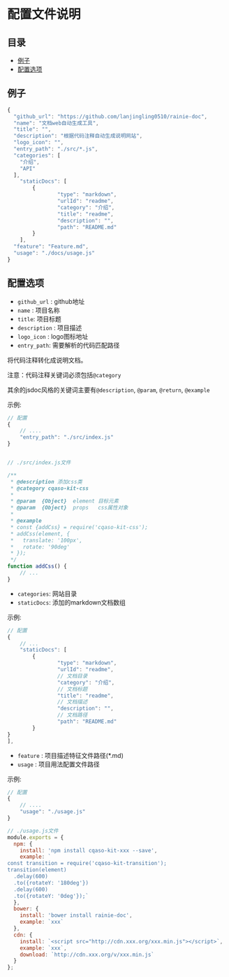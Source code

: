 # 配置文件说明

## 目录

* [例子](#example)
* [配置选项](#config)

## 例子

```javascript
{
  "github_url": "https://github.com/lanjingling0510/rainie-doc",
  "name": "文档web自动生成工具",
  "title": "",
  "description": "根据代码注释自动生成说明网站",
  "logo_icon": "",
  "entry_path": "./src/*.js",
  "categories": [
  	"介绍",
  	"API"
  ],
	"staticDocs": [
		{
				"type": "markdown",
				"urlId": "readme",
				"category": "介绍",
				"title": "readme",
				"description": "",
				"path": "README.md"
		}
	],
  "feature": "Feature.md",
  "usage": "./docs/usage.js"
}
```

## 配置选项

- `github_url` : github地址
- `name` : 项目名称
- `title`: 项目标题
- `description` : 项目描述
- `logo_icon` : logo图标地址
- `entry_path`: 需要解析的代码匹配路径

将代码注释转化成说明文档。

注意：代码注释关键词必须包括`@category`

其余的jsdoc风格的关键词主要有`@description`, `@param`, `@return`, `@example`

示例:
```javascript
// 配置
{
    // ....
    "entry_path": "./src/index.js"
}


// ./src/index.js文件

/**
 * @description 添加css类
 * @category cqaso-kit-css
 *
 * @param  {Object}  element 目标元素
 * @param  {Object}  props   css属性对象
 *
 * @example
 * const {addCss} = require('cqaso-kit-css');
 * addCss(element, {
 *   translate: '100px',
 *   rotate: '90deg'
 * });
 */
function addCss() {
    // ...
}

```

- `categories`: 网站目录
- `staticDocs`: 添加的markdown文档数组

示例:
```javascript
// 配置
{
    // ...
    "staticDocs": [
    	{
    			"type": "markdown",
    			"urlId": "readme",
    			// 文档目录
    			"category": "介绍",
    			// 文档标题
    			"title": "readme",
    			// 文档描述
    			"description": "",
    			// 文档路径
    			"path": "README.md"
    	}
}
],
```

- `feature` : 项目描述特征文件路径(\*.md)
- `usage` : 项目用法配置文件路径

示例:
```javascript
// 配置
{
    // ....
    "usage": "./usage.js"
}

// ./usage.js文件
module.exports = {
  npm: {
    install: 'npm install cqaso-kit-xxx --save',
    example: `
const transition = require('cqaso-kit-transition');
transition(element)
  .delay(600)
  .to({rotateY: '180deg'})
  .delay(600)
  .to({rotateY: '0deg'});`
  },
  bower: {
    install: 'bower install rainie-doc',
    example: `xxx`
  },
  cdn: {
    install: `<script src="http://cdn.xxx.org/xxx.min.js"></script>`,
    example: `xxx`,
    download: `http://cdn.xxx.org/v/xxx.min.js`
  }
};

```
